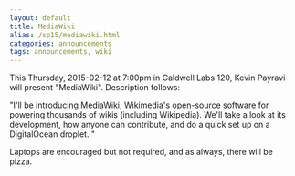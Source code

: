 ```yaml
---
layout: default
title: MediaWiki
alias: /sp15/mediawiki.html
categories: announcements
tags: announcements, wiki
---
```

This Thursday, 2015-02-12 at 7:00pm in Caldwell Labs 120, Kevin Payravi will present "MediaWiki". Description follows:

"I'll be introducing MediaWiki, Wikimedia's open-source software for powering thousands of wikis (including Wikipedia). We'll take a look at its development, how anyone can contribute, and do a quick set up on a DigitalOcean droplet. "

Laptops are encouraged but not required, and as always, there will be pizza.
